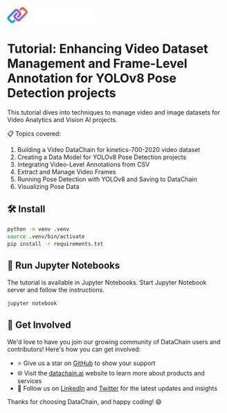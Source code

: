 <img src="https://raw.githubusercontent.com/iterative/datachain/main/docs/assets/datachain-sys-theme.svg" alt="Dataset" style="width: 200px;"/>

# Tutorial: Enhancing Video Dataset Management and Frame-Level Annotation for YOLOv8 Pose Detection projects

This tutorial dives into techniques to manage video and image datasets for Video Analytics and Vision AI projects. 

📋 Topics covered:
1. Building a Video DataChain for kinetics-700-2020 video dataset
2. Creating a Data Model for YOLOv8 Pose Detection projects
3. Integrating Video-Level Annotations from CSV
4. Extract and Manage Video Frames
5. Running Pose Detection with YOLOv8 and Saving to DataChain
6. Visualizing Pose Data


## 🛠️ Install

```bash
python -m venv .venv
source .venv/bin/activate
pip install -r requirements.txt
```

## 🚀 Run Jupyter Notebooks

The tutorial is available in Jupyter Notebooks. Start Jupyter Notebook server and follow the instructions.

```bash
jupyter notebook
```

## 🤝 Get Involved

We'd love to have you join our growing community of DataChain users and contributors! Here's how you can get involved:

- ⭐ Give us a star on [GitHub](https://github.com/iterative/datachain) to show your support
- 🌐 Visit the [datachain.ai](https://datachain.ai) website to learn more about products and services
- 🙌 Follow us on [LinkedIn](https://www.linkedin.com/company/dvc-ai/) and [Twitter](https://x.com/DVCorg) for the latest updates and insights

Thanks for choosing DataChain, and happy coding! 😄
